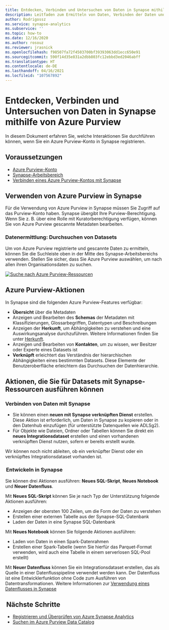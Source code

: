 ```yaml
---
title: Entdecken, Verbinden und Untersuchen von Daten in Synapse mithilfe von Azure Purview
description: Leitfaden zum Ermitteln von Daten, Verbinden der Daten und Untersuchen der Daten in Synapse
author: Rodrigossz
ms.service: synapse-analytics
ms.subservice: ''
ms.topic: how-to
ms.date: 12/16/2020
ms.author: rosouz
ms.reviewer: jrasnick
ms.openlocfilehash: f98507fa72f4503700bf39393063dd1ecc650e91
ms.sourcegitcommit: 590f14d35e831a2dbb803fc12ebbd3ed2046abff
ms.translationtype: HT
ms.contentlocale: de-DE
ms.lasthandoff: 04/16/2021
ms.locfileid: "107567892"
---
```

# <a name="discover-connect-and-explore-data-in-synapse-using-azure-purview"></a>Entdecken, Verbinden und Untersuchen von Daten in Synapse mithilfe von Azure Purview 

In diesem Dokument erfahren Sie, welche Interaktionen Sie durchführen können, wenn Sie ein Azure Purview-Konto in Synapse registrieren. 

## <a name="prerequisites"></a>Voraussetzungen 

- [Azure Purview-Konto](../../purview/create-catalog-portal.md) 
- [Synapse-Arbeitsbereich](../quickstart-create-workspace.md) 
- [Verbinden eines Azure Purview-Kontos mit Synapse](quickstart-connect-azure-purview.md) 

## <a name="using-azure-purview-in-synapse"></a>Verwenden von Azure Purview in Synapse 

Für die Verwendung von Azure Purview in Synapse müssen Sie Zugriff auf das Purview-Konto haben. Synapse übergibt Ihre Purview-Berechtigung. Wenn Sie z. B. über eine Rolle mit Kuratorberechtigung verfügen, können Sie von Azure Purview gescannte Metadaten bearbeiten. 

### <a name="data-discovery-search-datasets"></a>Datenermittlung: Durchsuchen von Datasets 

Um von Azure Purview registrierte und gescannte Daten zu ermitteln, können Sie die Suchleiste oben in der Mitte des Synapse-Arbeitsbereichs verwenden. Stellen Sie sicher, dass Sie Azure Purview auswählen, um nach allen ihren Organisationsdaten zu suchen. 

[![Suche nach Azure Purview-Ressourcen](./media/purview-access.png)](./media/purview-access.png#lightbox)

## <a name="azure-purview-actions"></a>Azure Purview-Aktionen 

In Synapse sind die folgenden Azure Purview-Features verfügbar: 
- **Übersicht** über die Metadaten 
- Anzeigen und Bearbeiten des **Schemas** der Metadaten mit Klassifizierungen, Glossarbegriffen, Datentypen und Beschreibungen 
- Anzeigen der **Herkunft**, um Abhängigkeiten zu verstehen und eine Auswirkungsanalyse durchzuführen. Weitere Informationen finden Sie unter [Herkunft](../../purview/catalog-lineage-user-guide.md).
- Anzeigen und Bearbeiten von **Kontakten**, um zu wissen, wer Besitzer oder Experte eines Datasets ist 
- **Verknüpft** erleichtert das Verständnis der hierarchischen Abhängigkeiten eines bestimmten Datasets. Diese Elemente der Benutzeroberfläche erleichtern das Durchsuchen der Datenhierarchie.

## <a name="actions-that-you-can-perform-over-datasets-with-synapse-resources"></a>Aktionen, die Sie für Datasets mit Synapse-Ressourcen ausführen können 

### <a name="connect-data-to-synapse"></a>Verbinden von Daten mit Synapse 

- Sie können einen **neuen mit Synapse verknüpften Dienst** erstellen. Diese Aktion ist erforderlich, um Daten in Synapse zu kopieren oder in den Datenhub einzufügen (für unterstützte Datenquellen wie ADLSg2). 
- Für Objekte wie Dateien, Ordner oder Tabellen können Sie direkt ein **neues Integrationsdataset** erstellen und einen vorhandenen verknüpften Dienst nutzen, sofern er bereits erstellt wurde. 

Wir können noch nicht ableiten, ob ein verknüpfter Dienst oder ein verknüpftes Integrationsdataset vorhanden ist. 

###  <a name="develop-in-synapse"></a>Entwickeln in Synapse 

Sie können drei Aktionen ausführen: **Neues SQL-Skript**, **Neues Notebook** und **Neuer Datenfluss**. 

Mit **Neues SQL-Skript** können Sie je nach Typ der Unterstützung folgende Aktionen ausführen: 
- Anzeigen der obersten 100 Zeilen, um die Form der Daten zu verstehen 
- Erstellen einer externen Tabelle aus der Synapse-SQL-Datenbank 
- Laden der Daten in eine Synapse SQL-Datenbank 
 
Mit **Neues Notebook** können Sie folgende Aktionen ausführen: 
- Laden von Daten in einen Spark-Datenrahmen 
- Erstellen einer Spark-Tabelle (wenn Sie hierfür das Parquet-Format verwenden, wird auch eine Tabelle in einem serverlosen SQL-Pool erstellt) 
 
Mit **Neuer Datenfluss** können Sie ein Integrationsdataset erstellen, das als Quelle in einer Datenflusspipeline verwendet werden kann. Der Datenfluss ist eine Entwicklerfunktion ohne Code zum Ausführen von Datentransformationen. Weitere Informationen zur [Verwendung eines Datenflusses in Synapse](../quickstart-data-flow.md)

##  <a name="nextsteps"></a>Nächste Schritte 

- [Registrieren und Überprüfen von Azure Synapse Analytics](../../purview/register-scan-azure-synapse-analytics.md)
- [Suchen im Azure Purview Data Catalog](../../purview/how-to-search-catalog.md)
